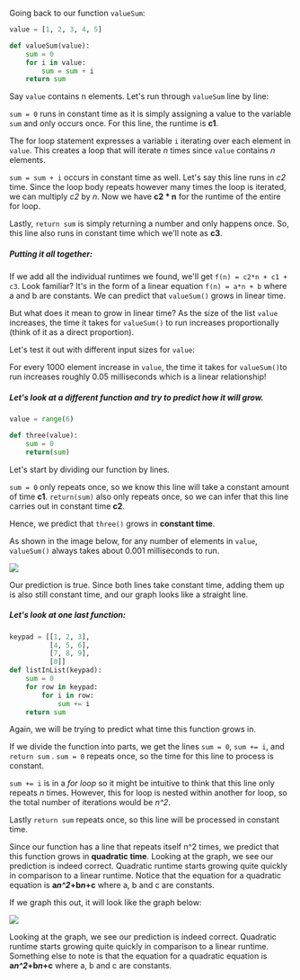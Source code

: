 <!--title={In what time does a function grow?}-->

Going back to our function `valueSum`:

```python
value = [1, 2, 3, 4, 5] 

def valueSum(value):
    sum = 0
    for i in value:
        sum = sum + i
    return sum
```
Say `value` contains n elements. Let's run through `valueSum` line by line:

`sum = 0` runs in constant time as it is simply assigning a value to the variable `sum` and only occurs once. For this line, the runtime is **c1**.

The for loop statement expresses a variable `i` iterating over each element in `value`. This creates a loop that will iterate *n* times since `value` contains *n* elements.

`sum = sum + i` occurs in constant time as well. Let's say this line runs in *c2* time. Since the loop body repeats however many times the loop is iterated, we can multiply *c2* by *n*. Now we have **c2 * n** for the runtime of the entire for loop.

Lastly, `return sum` is simply returning a number and only happens once. So, this line also runs in constant time which we'll note as **c3**.

##### Putting it all together:
If we add all the individual runtimes we found, we'll get `f(n) = c2*n + c1 + c3`. Look familiar? It's in the form of a linear equation `f(n) = a*n + b` where a and b are constants. We can predict that `valueSum()` grows in linear time.

But what does it mean to grow in linear time? As the size of the list `value` increases, the time it takes for `valueSum()` to run increases proportionally (think of it as a direct proportion).

Let's test it out with different input sizes for `value`: 

[//]: # "insert 'linear' image"

For every 1000 element increase in `value`, the time it takes for `valueSum()`to run increases roughly 0.05 milliseconds which is a linear relationship!

##### Let's look at a different function and try to predict how it will grow. 

```python
value = range(6)

def three(value):
    sum = 0
    return(sum)
```

Let's start by dividing our function by lines. 

`sum = 0` only repeats once, so we know this line will take a constant amount of time **c1**. 
`return(sum)` also only repeats once, so we can infer that this line carries out in constant time **c2**. 

Hence, we predict that `three()` grows in **constant time**. 

As shown in the image below, for any number of elements in `value`, `valueSum()` always takes about 0.001 milliseconds to run. 

<img src = "https://projectbit.s3-us-west-1.amazonaws.com/darlene/labs/TimeSpace3.png"> 


Our prediction is true. Since both lines take constant time, adding them up is also still constant time, and our graph looks like a straight line. 

##### Let's look at one last function: 

```python
keypad = [[1, 2, 3], 
          [4, 5, 6],
          [7, 8, 9],
          [0]] 
def listInList(keypad):
    sum = 0
    for row in keypad:
        for i in row:
            sum += i
    return sum
```

Again, we will be trying to predict what time this function grows in. 

If we divide the function into parts, we get the lines `sum = 0`, `sum += i`, and `return sum` .
`sum = 0` repeats once, so the time for this line to process is constant.

`sum += i` is in a *for loop* so it might be intuitive to think that this line only repeats *n* times. However, this for loop is nested within another for loop, so the total number of iterations would be *n^2*.

Lastly `return sum` repeats once, so this line will be processed in constant time. 

Since our function has a line that repeats itself n^2 times, we predict that this function grows in **quadratic time**.  Looking at the graph, we see our prediction is indeed correct. Quadratic runtime starts growing quite quickly in comparison to a linear runtime. Notice that the equation for a quadratic equation is **a*n^2*+b*n*+c** where a, b and c are constants.



If we graph this out, it will look like the graph below:


<img src = "https://projectbit.s3-us-west-1.amazonaws.com/darlene/labs/TimeSpace2.png"> 

Looking at the graph, we see our prediction is indeed correct. Quadratic runtime starts growing quite quickly in comparison to a linear runtime. Something else to note is that the equation for a quadratic equation is **a*n^2*+b*n*+c** where a, b and c are constants.

